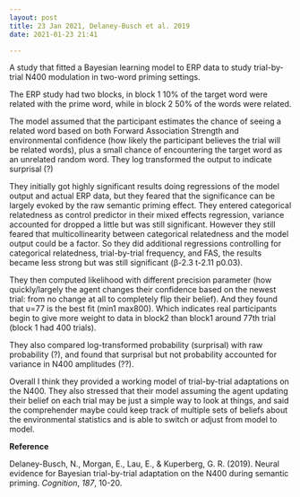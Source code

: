```yaml
---
layout: post
title: 23 Jan 2021, Delaney-Busch et al. 2019
date: 2021-01-23 21:41

---
```

<!-- wp:paragraph -->
<p>A study that fitted a Bayesian learning model to ERP data to study trial-by-trial N400 modulation in two-word priming settings.</p>
<!-- /wp:paragraph -->

<!-- wp:paragraph -->
<p>The ERP study had two blocks, in block 1 10% of the target word were related with the prime word, while in block 2 50% of the words were related.</p>
<!-- /wp:paragraph -->

<!-- wp:paragraph -->
<p>The model assumed that the participant estimates the chance of seeing a related word based on both Forward Association Strength and environmental confidence (how likely the participant believes the trial will be related words), plus a small chance of encountering the target word as an unrelated random word. They log transformed the output to indicate surprisal (?)</p>
<!-- /wp:paragraph -->

<!-- wp:paragraph -->
<p>They initially got highly significant results doing regressions of the model output and actual ERP data, but they feared that the significance can be largely evoked by the raw semantic priming effect. They entered categorical relatedness as control predictor in their mixed effects regression, variance accounted for dropped a little but was still significant. However they still feared that multicollinearity between categorical relatedness and the model output could be a factor. So they did additional regressions controlling for categorical relatedness, trial-by-trial frequency, and FAS, the results became less strong but was still significant (β-2.3 t-2.11 p0.03).</p>
<!-- /wp:paragraph -->

<!-- wp:paragraph -->
<p>They then computed likelihood with different precision parameter (how quickly/largely the agent changes their confidence based on the newest trial: from no change at all to completely flip their belief). And they found that υ=77 is the best fit (min1 max800). Which indicates real participants begin to give more weight to data in block2 than block1 around 77th trial (block 1 had 400 trials).</p>
<!-- /wp:paragraph -->

<!-- wp:paragraph -->
<p>They also compared log-transformed probability (surprisal) with raw probability (?), and found that surprisal but not probability accounted for variance in N400 amplitudes (??).</p>
<!-- /wp:paragraph -->

<!-- wp:paragraph -->
<p>Overall I think they provided a working model of trial-by-trial adaptations on the N400. They also stressed that their model assuming the agent updating their belief on each trial may be just a simple way to look at things, and said the comprehender maybe could keep track of multiple sets of beliefs about the environmental statistics and is able to switch or adjust from model to model.</p>
<!-- /wp:paragraph -->

<!-- wp:paragraph -->
<p><strong>Reference</strong></p>
<!-- /wp:paragraph -->

<!-- wp:paragraph -->
<p>Delaney-Busch, N., Morgan, E., Lau, E., &amp; Kuperberg, G. R. (2019). Neural evidence for Bayesian trial-by-trial adaptation on the N400 during semantic priming. <em>Cognition</em>, <em>187</em>, 10-20.</p>
<!-- /wp:paragraph -->
